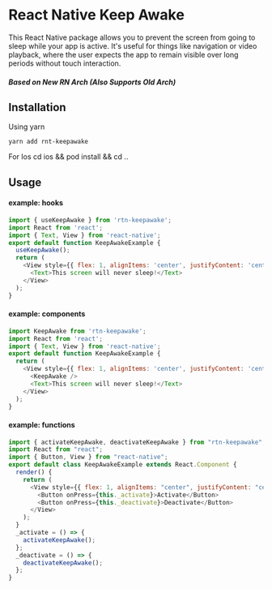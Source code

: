# React Native Keep Awake

This React Native package allows you to prevent the screen from going to sleep while your app is active. It's useful for things like navigation or video playback, where the user expects the app to remain visible over long periods without touch interaction.

##### Based on New RN Arch (Also Supports Old Arch)

## Installation

Using yarn

```
yarn add rnt-keepawake
```

For Ios
cd ios && pod install && cd ..

## Usage

#### example: hooks

```js
import { useKeepAwake } from 'rtn-keepawake';
import React from 'react';
import { Text, View } from 'react-native';
export default function KeepAwakeExample {
  useKeepAwake();
  return (
    <View style={{ flex: 1, alignItems: 'center', justifyContent: 'center' }}>
      <Text>This screen will never sleep!</Text>
    </View>
  );
}
```

#### example: components

```js
import KeepAwake from 'rtn-keepawake';
import React from 'react';
import { Text, View } from 'react-native';
export default function KeepAwakeExample {
  return (
    <View style={{ flex: 1, alignItems: 'center', justifyContent: 'center' }}>
      <KeepAwake />
      <Text>This screen will never sleep!</Text>
    </View>
  );
}
```

#### example: functions

```js
import { activateKeepAwake, deactivateKeepAwake } from "rtn-keepawake";
import React from "react";
import { Button, View } from "react-native";
export default class KeepAwakeExample extends React.Component {
  render() {
    return (
      <View style={{ flex: 1, alignItems: "center", justifyContent: "center" }}>
        <Button onPress={this._activate}>Activate</Button>
        <Button onPress={this._deactivate}>Deactivate</Button>
      </View>
    );
  }
  _activate = () => {
    activateKeepAwake();
  };
  _deactivate = () => {
    deactivateKeepAwake();
  };
}
```
